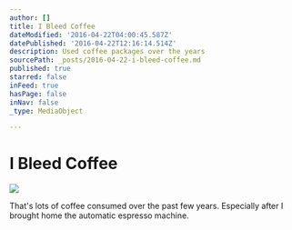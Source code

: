 ```yaml
---
author: []
title: I Bleed Coffee
dateModified: '2016-04-22T04:00:45.587Z'
datePublished: '2016-04-22T12:16:14.514Z'
description: Used coffee packages over the years
sourcePath: _posts/2016-04-22-i-bleed-coffee.md
published: true
starred: false
inFeed: true
hasPage: false
inNav: false
_type: MediaObject

---
```

# I Bleed Coffee

![](https://the-grid-user-content.s3-us-west-2.amazonaws.com/af3d9564-282e-48d5-8c02-045998c2b250.jpg)

That's lots of coffee consumed over the past few years. Especially after I brought home the automatic espresso machine.